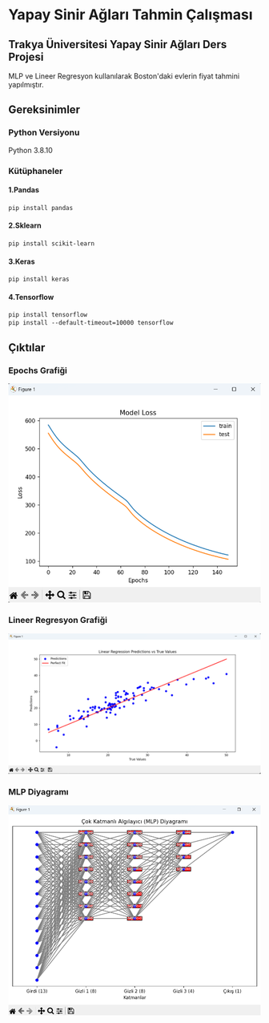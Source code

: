 # Yapay Sinir Ağları Tahmin Çalışması
## Trakya Üniversitesi Yapay Sinir Ağları Ders Projesi
MLP ve Lineer Regresyon kullanılarak Boston'daki evlerin fiyat tahmini yapılmıştır.

## **Gereksinimler**
### Python Versiyonu
Python 3.8.10

### Kütüphaneler
#### 1.Pandas
```
pip install pandas
```
#### 2.Sklearn
```
pip install scikit-learn
```
#### 3.Keras
```
pip install keras
```
#### 4.Tensorflow
```
pip install tensorflow
pip install --default-timeout=10000 tensorflow

```

## **Çıktılar**
### Epochs Grafiği
![](ciktilar/epochs.png)

### Lineer Regresyon Grafiği
![](ciktilar/lineer.png)

### MLP Diyagramı
![](ciktilar/mlp.png)
